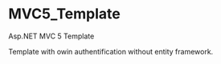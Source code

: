# MVC5_Template
Asp.NET MVC 5 Template

Template with owin authentification without entity framework.
